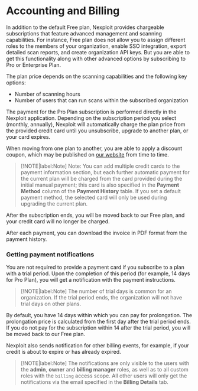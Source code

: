 # Accounting and Billing
In addition to the default Free plan, Nexploit provides chargeable subscriptions that feature advanced management and scanning capabilities. For instance, Free plan does not allow you to assign different roles to the members of your organization, enable SSO integration, export detailed scan reports, and create organization API keys. But you are able to get this functionality along with other advanced options by subscribing to Pro or Enterprise Plan. 
 
The plan price depends on the scanning capabilities and the following key options:
* Number of scanning hours
* Number of users that can run scans within the subscribed organization

The payment for the Pro Plan subscription is performed directly in the Nexploit application.  Depending on the subscription period you select (monthly, annually), Nexploit will automatically charge the plan price from the provided credit card until you unsubscribe, upgrade to another plan, or your card expires. 

When moving from one plan to another, you are able to apply a discount coupon, which may be published on [our website](https://www.neuralegion.com/) from time to time.

>[!NOTE|label:Note]
Note: You can add multiple credit cards to the payment information section, but each further automatic payment for the current plan will be charged from the card provided during the initial manual payment; this card is also specified in the **Payment Method** column of the **Payment History** table. If you set a default payment method, the selected card will only be used during upgrading the current plan. 
 
After the subscription ends, you will be moved back to our Free plan, and your credit card will no longer be charged.
 
After each payment, you can download the invoice in PDF format from the payment history.
 
### Getting payment notifications
You are not required to provide a payment card if you subscribe to a plan with a trial period. Upon the completion of this period (for example, 14 days for Pro Plan), you will get a notification with the payment instructions. 
 
>[!NOTE|label:Note]
The number of trial days is common for an organization. If the trial period ends, the organization will not have trial days on other plans. 

By default, you have 14 days within which you can pay for prolongation. The prolongation price is calculated from the first day after the trial period ends. If you do not pay for the subscription within 14 after the trial period, you will be moved back to our Free plan. 
 
Nexploit also sends notification for other billing events, for example, if your credit is about to expire or has already expired.
 
>[!NOTE|label:Note]
The notifications are only visible to the users with the **admin**, **owner** and **billing manager** roles, as well as to all custom roles with the `billing` access scope. All other users will only get the notifications via the email specified in the **Billing Details** tab.
